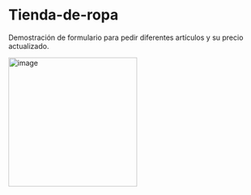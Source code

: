 # Tienda-de-ropa
<p>Demostración de formulario para pedir diferentes artículos y su precio actualizado.</p>
<img width="254" alt="image" src="https://github.com/victoralcocer/Tienda-de-ropa/assets/105816996/6dc21ad3-a0d6-4af9-8031-e3de8405d5c9">
